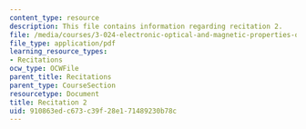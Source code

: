```yaml
---
content_type: resource
description: This file contains information regarding recitation 2.
file: /media/courses/3-024-electronic-optical-and-magnetic-properties-of-materials-spring-2013/910863edc673c39f28e171489230b78c_MIT3_024S13_2012rec2.pdf
file_type: application/pdf
learning_resource_types:
- Recitations
ocw_type: OCWFile
parent_title: Recitations
parent_type: CourseSection
resourcetype: Document
title: Recitation 2
uid: 910863ed-c673-c39f-28e1-71489230b78c
---
```

